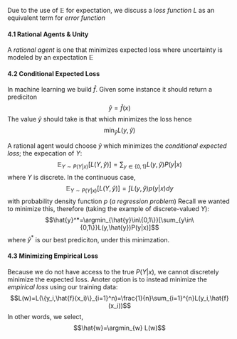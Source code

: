 Due to the use of $\mathbb{E}$ for expectation, we discuss a *loss function* $L$ as an equivalent term for *error function*

#### 4.1  Rational Agents & Unity
A *rational agent* is one that minimizes expected loss where uncertainty is modeled by an expectation $\mathbb{E}$

#### 4.2 Conditional Expected Loss

In machine learning we build $\hat{f}$. Given some instance it should return a prediciton
$$\hat{y}=\hat{f}(x)$$
The value $\hat{y}$ should take is that which minimizes the loss hence
$$\min_{\hat{y}}L(y,\hat{y})$$

A rational agent would choose $\hat{y}$ which minimizes the *conditional expected loss*; the expecation of $Y$:
$$\mathbb{E}_{Y\sim P(Y|x)}[L(Y,\hat{y})]=\sum_{y\in\{0,1\}}L(y,\hat{y})P(y|x)$$
where $Y$ is discrete. 
In the continuous case,
$$\mathbb{E}_{Y\sim P(Y|x)}[L(Y,\hat{y})]=\int L(y,\hat{y})p(y|x)dy$$
with probability density function $p$ (*a regression problem*)
Recall we wanted to minimize this, therefore (taking the example of discrete-valued $Y$):
$$\hat{y}^*=\argmin_{\hat{y}\in\{0,1\}}[\sum_{y\in\{0,1\}}L(y,\hat{y})P(y|x)]$$
where $\hat{y}^*$ is our best prediciton, under this minimzation.


#### 4.3 Minimizing Empirical Loss
Because we do not have access to the true $P(Y|x)$, we cannot discretely minimize the expected loss. Anoter option is to instead minimize the *empirical loss* using our training data:
$$L(w)=L(\{y_i,\hat{f}(x_i)\}_{i=1}^n)=\frac{1}{n}\sum_{i=1}^{n}L(y_i,\hat{f}(x_i))$$
In other words, we select,
$$\hat{w}=\argmin_{w} L(w)$$

